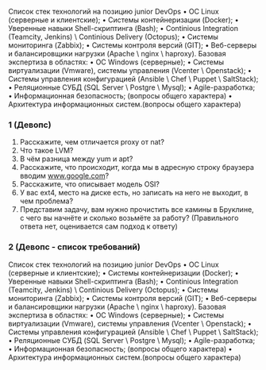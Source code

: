 Список стек технологий на позицию junior DevOps
•  ОС Linux (серверные и клиентские);
•  Системы контейнеризации (Docker);
•  Уверенные навыки Shell-скриптинга (Bash);
•  Continious Integration (Teamcity, Jenkins) \ Continious Delivery (Octopus);
•  Системы мониторинга (Zabbix);
•  Системы контроля версий (GIT);
•  Веб-серверы и балансировщики нагрузки (Apache \ nginx \ haproxy).
Базовая экспертиза в областях:
•  ОС Windows (серверные);
•  Системы виртуализации (Vmware), системы управления (Vcenter \ Openstack);
•  Системы управления конфигурацией (Ansible \ Chef \ Puppet \ SaltStack);
•  Реляционные СУБД (SQL Server \ Postgre \ Mysql);
•  Agile-разработка;
•  Информационная безопасность; (вопросы общего характера)
•  Архитектура информационных систем.(вопросы общего характера)


### 1 (Девопс)

1. Расскажите, чем отличается proxy от nat? 
2. Что такое LVM?
3. В чём разница между yum и apt?
4. Расскажите, что происходит, когда мы в адресную строку браузера вводим www.google.com?
5. Расскажите, что описывает модель OSI?
6. У вас ext4, место на диске есть, но записать на него не выходит, в чем проблема?
7. Представим задачу, вам нужно прочистить все камины в Бруклине, с чего вы начнёте и сколько возьмёте за работу? (Правильного ответа нет, оценивается сам подход к ответу)


### 2 (Девопс - список требований)

Список стек технологий на позицию junior DevOps
•  ОС Linux (серверные и клиентские);
•  Системы контейнеризации (Docker);
•  Уверенные навыки Shell-скриптинга (Bash);
•  Continious Integration (Teamcity, Jenkins) \ Continious Delivery (Octopus);
•  Системы мониторинга (Zabbix);
•  Системы контроля версий (GIT);
•  Веб-серверы и балансировщики нагрузки (Apache \ nginx \ haproxy).
Базовая экспертиза в областях:
•  ОС Windows (серверные);
•  Системы виртуализации (Vmware), системы управления (Vcenter \ Openstack);
•  Системы управления конфигурацией (Ansible \ Chef \ Puppet \ SaltStack);
•  Реляционные СУБД (SQL Server \ Postgre \ Mysql);
•  Agile-разработка;
•  Информационная безопасность; (вопросы общего характера)
•  Архитектура информационных систем.(вопросы общего характера)
